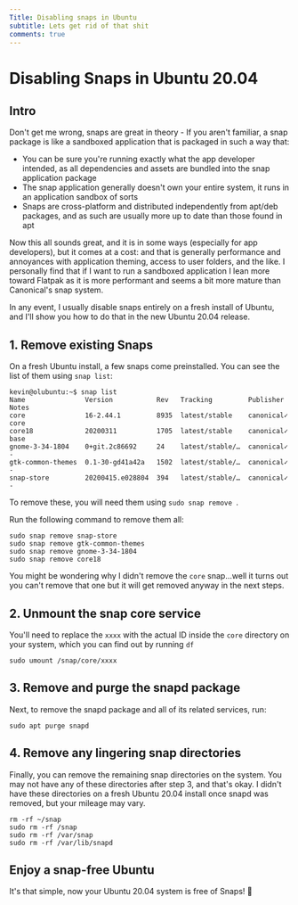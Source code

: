 ```yaml
---
Title: Disabling snaps in Ubuntu
subtitle: Lets get rid of that shit
comments: true
---
```


# Disabling Snaps in Ubuntu 20.04

## Intro

Don't get me wrong, snaps are great in theory - If you aren't familiar, a snap package is like a sandboxed application that is packaged in such a way that:
* You can be sure you're running exactly what the app developer intended, as all dependencies and assets are bundled into the snap application package
* The snap application generally doesn't own your entire system, it runs in an application sandbox of sorts
* Snaps are cross-platform and distributed independently from apt/deb packages, and as such are usually more up to date than those found in apt

Now this all sounds great, and it is in some ways (especially for app developers), but it comes at a cost: and that is generally performance and annoyances with application theming, access to user folders, and the like. I personally find that if I want to run a sandboxed application I lean more toward Flatpak as it is more performant and seems a bit more mature than Canonical's snap system.

In any event, I usually disable snaps entirely on a fresh install of Ubuntu, and I'll show you how to do that in the new Ubuntu 20.04 release.

## 1\. Remove existing Snaps

On a fresh Ubuntu install, a few snaps come preinstalled. You can see the list of them using `snap list`:
    
    
    kevin@olubuntu:~$ snap list
    Name               Version           Rev   Tracking         Publisher   Notes
    core               16-2.44.1         8935  latest/stable    canonical✓  core
    core18             20200311          1705  latest/stable    canonical✓  base
    gnome-3-34-1804    0+git.2c86692     24    latest/stable/…  canonical✓  -
    gtk-common-themes  0.1-30-gd41a42a   1502  latest/stable/…  canonical✓  -
    snap-store         20200415.e028804  394   latest/stable/…  canonical✓  -

To remove these, you will need them using `sudo snap remove `.

Run the following command to remove them all:
    
    
    sudo snap remove snap-store
    sudo snap remove gtk-common-themes
    sudo snap remove gnome-3-34-1804
    sudo snap remove core18

You might be wondering why I didn't remove the `core` snap...well it turns out you can't remove that one but it will get removed anyway in the next steps.

## 2\. Unmount the snap core service

You'll need to replace the `xxxx` with the actual ID inside the `core` directory on your system, which you can find out by running `df`
    
    
    sudo umount /snap/core/xxxx

## 3\. Remove and purge the snapd package

Next, to remove the snapd package and all of its related services, run:
    
    
    sudo apt purge snapd

## 4\. Remove any lingering snap directories

Finally, you can remove the remaining snap directories on the system. You may not have any of these directories after step 3, and that's okay. I didn't have these directories on a fresh Ubuntu 20.04 install once snapd was removed, but your mileage may vary.
    
    
    rm -rf ~/snap
    sudo rm -rf /snap
    sudo rm -rf /var/snap
    sudo rm -rf /var/lib/snapd

## Enjoy a snap-free Ubuntu

It's that simple, now your Ubuntu 20.04 system is free of Snaps! 🙂

